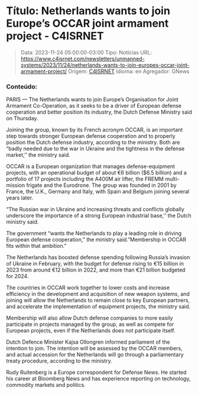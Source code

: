 # Título: Netherlands wants to join Europe’s OCCAR joint armament project - C4ISRNET

>Data: 2023-11-24 05:00:00-03:00
>Tipo: Notícias
>URL: https://www.c4isrnet.com/newsletters/unmanned-systems/2023/11/24/netherlands-wants-to-join-europes-occar-joint-armament-project/
>Origem: [C4ISRNET](https://www.c4isrnet.com)
>Idioma: en
>Agregador: GNews

### Conteúdo:

PARIS — The Netherlands wants to join Europe’s Organisation for Joint Armament Co-Operation, as it seeks to be a driver of European defense cooperation and better position its industry, the Dutch Defense Ministry said on Thursday.

Joining the group, known by its French acronym OCCAR, is an important step towards stronger European defense cooperation and to properly position the Dutch defense industry, according to the ministry. Both are “badly needed due to the war in Ukraine and the tightness in the defense market,’’ the ministry said.

OCCAR is a European organization that manages defense-equipment projects, with an operational budget of about €6 billion ($6.5 billion) and a portfolio of 17 projects including the A400M air lifter, the FREMM multi-mission frigate and the Eurodrone. The group was founded in 2001 by France, the U.K., Germany and Italy, with Spain and Belgium joining several years later.

“The Russian war in Ukraine and increasing threats and conflicts globally underscore the importance of a strong European industrial base,’’ the Dutch ministry said.

The government “wants the Netherlands to play a leading role in driving European defense cooperation,” the ministry said.”Membership in OCCAR fits within that ambition.”

The Netherlands has boosted defense spending following Russia’s invasion of Ukraine in February, with the budget for defense rising to €15 billion in 2023 from around €12 billion in 2022, and more than €21 billion budgeted for 2024.

The countries in OCCAR work together to lower costs and increase efficiency in the development and acquisition of new weapon systems, and joining will allow the Netherlands to remain close to key European partners, and accelerate the implementation of equipment projects, the ministry said.

Membership will also allow Dutch defense companies to more easily participate in projects managed by the group, as well as compete for European projects, even if the Netherlands does not participate itself.

Dutch Defence Minister Kajsa Ollongren informed parliament of the intention to join. The intention will be assessed by the OCCAR members, and actual accession for the Netherlands will go through a parliamentary treaty procedure, according to the ministry.

Rudy Ruitenberg is a Europe correspondent for Defense News. He started his career at Bloomberg News and has experience reporting on technology, commodity markets and politics.
